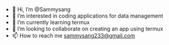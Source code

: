 - 👋 Hi, I’m @Sammysang
- 👀 I’m interested in coding applications for data management
- 🌱 I’m currently learning termux
- 💞️ I’m looking to collaborate on creating an app using termux
- 📫 How to reach me sammysang233@gmail.com

<!---
Sammysang/Sammysang is a ✨ special ✨ repository because its `README.md` (this file) appears on your GitHub profile.
You can click the Preview link to take a look at your changes.
--->
